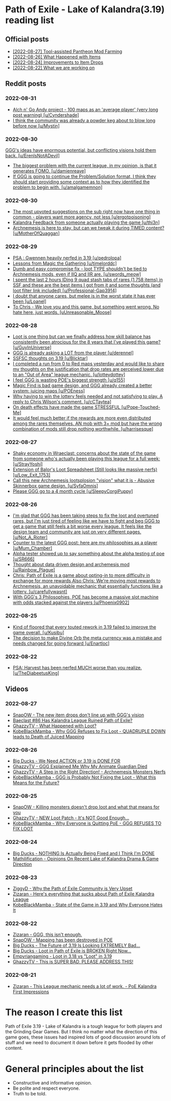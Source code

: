 
# Path of Exile - Lake of Kalandra(3.19) reading list

## Official posts

- [[2022-08-27] Tool-assisted Pantheon Mod Farming](https://www.pathofexile.com/forum/view-thread/3300949)
- [[2022-08-26] What Happened with Items](https://www.pathofexile.com/forum/view-thread/3300117)
- [[2022-08-24] Improvements to Item Drops](https://www.pathofexile.com/forum/view-thread/3298433)
- [[2022-08-22] What we are working on](https://www.pathofexile.com/forum/view-thread/3296718)

## Reddit posts

### 2022-08-31

- [Alch n' Go Andy project - 100 maps as an 'average player' (very long post warning) [u/Cyndershade]](https://www.reddit.com/r/pathofexile/comments/x1pklm/alch_n_go_andy_project_100_maps_as_an_average/)
- [I think the community was already a powder keg about to blow long before now [u/Mystin]](https://www.reddit.com/r/pathofexile/comments/x1pauq/i_think_the_community_was_already_a_powder_keg/)


### 2022-08-30

[GGG's ideas have enormous potential, but conflicting visions hold them back. [u/ErenIsNotADevil]](https://www.reddit.com/r/pathofexile/comments/x0tel2/gggs_ideas_have_enormous_potential_but/)
- [The biggest problem with the current league, in my opinion, is that it generates FOMO. [u/damienreave]](https://www.reddit.com/r/pathofexile/comments/x1fln5/the_biggest_problem_with_the_current_league_in_my/)
- [If GGG is going to continue the Problem/Solution format, I think they should start providing some context as to how they identified the problem to begin with. [u/amalgamemnon]](https://www.reddit.com/r/pathofexile/comments/x181s6/if_ggg_is_going_to_continue_the_problemsolution/)

### 2022-08-30

- [The most upvoted suggestions on the sub right now have one thing in common - players want more agency, not less [u/ergotpoisoning]](https://www.reddit.com/r/pathofexile/comments/x0wsdz/the_most_upvoted_suggestions_on_the_sub_right_now/)
- [Kalandra Feedback from someone actually playing the game [u/thi3n]](https://www.reddit.com/r/pathofexile/comments/x0z3ux/kalandra_feedback_from_someone_actually_playing/)
- [Archnemesis is here to stay, but can we tweak it during TIMED content? [u/MotherOfQuaggan]](https://www.reddit.com/r/pathofexile/comments/x0tq59/archnemesis_is_here_to_stay_but_can_we_tweak_it/)


### 2022-08-29
- [PSA : Gwennen heavily nerfed in 3.19 [u/pedrolopa]](https://www.reddit.com/r/pathofexile/comments/x05dq4/psa_gwennen_heavily_nerfed_in_319/)
- [Lessons from Magic the Gathering [u/timelorddc]](https://www.reddit.com/r/pathofexile/comments/x02oga/lessons_from_magic_the_gathering/)
- [Dumb and easy compromise fix - loot TYPE shouldn't be tied to Archnemesis mods, even if IIQ and IIR are. [u/swords_meow]](https://www.reddit.com/r/pathofexile/comments/x0q0oe/dumb_and_easy_compromise_fix_loot_type_shouldnt/)
- [I spent the last 2 hours IDing 9 quad stash tabs of rares (1,758 items) in SSF and these are the best items I got from it and some thoughts (and loot filter link included) [u/Professional-Gap3914]](https://www.reddit.com/r/pathofexile/comments/x0bqre/i_spent_the_last_2_hours_iding_9_quad_stash_tabs/)
- [I doubt that anyone cares, but melee is in the worst state it has ever been [u/Loanel]](https://www.reddit.com/r/pathofexile/comments/x0l8gi/i_doubt_that_anyone_cares_but_melee_is_in_the/)
- [To Chris - We love you and this game, but something went wrong. No hate here, just words. [uUnreasonable_Moose]](https://www.reddit.com/r/pathofexile/comments/x0du3j/to_chris_we_love_you_and_this_game_but_something/)

### 2022-08-28

- [Loot is one thing but can we finally address how skill balance has consistently been atrocious for the 8 years that I've played this game? [u/GuyInUniverse]](https://www.reddit.com/r/pathofexile/comments/wzpg7p/loot_is_one_thing_but_can_we_finally_address_how/)
- [GGG is already asking a LOT from the player [u/derennel]](https://www.reddit.com/r/pathofexile/comments/wzwmnd/ggg_is_already_asking_a_lot_from_the_player/)
- [SSFSC thoughts on 3.19 [u/Blicktar]](https://www.reddit.com/r/pathofexile/comments/wz3yaj/ssfsc_thoughts_on_319/)
- [I completed a run from 0 to Red maps yesterday and would like to share my thoughts on the justification that drop rates are perceived lower due to an "Out of Area" league mechanic. [u/lotteydottey]](https://www.reddit.com/r/pathofexile/comments/wz5il3/i_completed_a_run_from_0_to_red_maps_yesterday/)
- [I feel GGG is wasting POE's biggest strength [u/q155]](https://www.reddit.com/r/pathofexile/comments/wzczda/i_feel_ggg_is_wasting_poes_biggest_strength/)
- [Magic Find is bad game design, and GGG already created a better system: juicing maps [u/POEness]](https://www.reddit.com/r/pathofexile/comments/wzh4pv/magic_find_is_bad_game_design_and_ggg_already/)
- [Why having to win the lottery feels needed and not satisfying to play. A reply to Chris Wilson's comment. [u/cCTaytea]](https://www.reddit.com/r/pathofexile/comments/wzu1ob/why_having_to_win_the_lottery_feels_needed_and/)
- [On death effects have made the game STRESSFUL [u/Pope-Touched-Me]](https://www.reddit.com/r/pathofexile/comments/wzbab7/on_death_effects_have_made_the_game_stressful/)
- [It would feel much better if the rewards are more even distributed among the rares themselves. AN mob with 3+ mod but have the wrong combination of mods still drop nothing worthwhile. [u/harrisesque]](https://www.reddit.com/r/pathofexile/comments/wz4y87/it_would_feel_much_better_if_the_rewards_are_more/)

### 2022-08-27

- [Shaky economy in Wraeclast: concerns about the state of the game from someone who's actually been playing this league for a full week: [u/StrayYoshi]](https://www.reddit.com/r/pathofexile/comments/wyukjo/shaky_economy_in_wraeclast_concerns_about_the/)
- [Extension of Balor's Loot Spreadsheet (Still looks like massive nerfs) [u/Low_Exit_1753] ](https://www.reddit.com/r/pathofexile/comments/wykj1q/extension_of_balors_loot_spreadsheet_still_looks/)
- [Call this new Archnemesis lootsplosion "vision" what it is - Abusive Skinnerbox game design. [u/SyfaOmnis]](https://www.reddit.com/r/pathofexile/comments/wyrmh0/call_this_new_archnemesis_lootsplosion_vision/?utm_source=share&utm_medium=ios_app&utm_name=iossmf)
- [Please GGG go to a 4 month cycle [u/SleepyCorgiPuppy]](https://www.reddit.com/r/pathofexile/comments/wyl22u/please_ggg_go_to_a_4_month_cycle/)

### 2022-08-26

- [I'm glad that GGG has been taking steps to fix the loot and overtuned rares, but I'm just tired of feeling like we have to fight and beg GGG to get a game that still feels a bit worse every league. It feels like the design team and community are just on very different pages. [u/Not_A_Rioter]](https://www.reddit.com/r/pathofexile/comments/wyc3z5/im_glad_that_ggg_has_been_taking_steps_to_fix_the/)
- [Counter to the latest GGG post: here are my philosophies as a player [u/Mum_Chamber]](https://www.reddit.com/r/pathofexile/comments/wy2npq/counter_to_the_latest_ggg_post_here_are_my/)
- [Alpha tester showed up to say something about the alpha testing of poe [u/SR666]](https://www.reddit.com/r/pathofexile/comments/wxykac/comment/ilu5e37/)
- [Thought about data driven design and archemesis mod [u/Rainbow_Plague]](https://www.reddit.com/r/pathofexile/comments/wxykac/comment/ilu8amd/)
- [Chris: Path of Exile is a game about opting-in to more difficulty in exchange for more rewards Also Chris: We're moving most rewards to Archnemesis, an unavoidable mechanic that essentially functions like a lottery. [u/carefullywasnt]](https://www.reddit.com/r/pathofexile/comments/wxzmqa/chris_path_of_exile_is_a_game_about_optingin_to/)
- [With GGG's 3 Philosophies, POE has become a massive slot machine with odds stacked against the players [u/Phoenix0902]](https://www.reddit.com/r/pathofexile/comments/wxzohl/with_gggs_3_philosophies_poe_has_become_a_massive/)

### 2022-08-25

- [Kind of floored that every touted rework in 3.19 failed to improve the game overall. [u/Kusibu]](https://www.reddit.com/r/pathofexile/comments/wxnbxd/kind_of_floored_that_every_touted_rework_in_319/)
- [The decision to make Divine Orb the meta currency was a mistake and needs changed for going forward [u/Enartloc]](https://www.reddit.com/r/pathofexile/comments/wxjm9l/the_decision_to_make_divine_orb_the_meta_currency/)

### 2022-08-22

- [PSA: Harvest has been nerfed MUCH worse than you realize. [u/TheDiabeetusKing]](https://www.reddit.com/r/pathofexile/comments/wul9se/psa_harvest_has_been_nerfed_much_worse_than_you/)

## Videos

### 2022-08-27

- [SnapOW - The new item drops don't line up with GGG's vision](https://www.youtube.com/watch?v=GCx53hmmueE)
- [Baeclast #86 Has Kalandra League Ruined Path of Exile?](https://youtu.be/95GH9VPl6-E)
- [GhazzyTV - What Happened with Loot?](https://youtu.be/1Vqk3spmeLw)
- [KobeBlackMamba - Why GGG Refuses to Fix Loot - QUADRUPLE DOWN leads to Death of Juiced Mapping](https://youtu.be/USXT0TRNK8U)

### 2022-08-26

- [Big Ducks - We Need ACTION or 3.19 is DONE FOR](https://youtu.be/M6n-G7-lP9E)
- [GhazzyTV - GGG Explained Me Why My Animate Guardian Died](https://youtu.be/w_nVPGr5B8U)
- [GhazzyTV - A Step in the Right Direction! - Archnemesis Monsters Nerfs](https://youtu.be/1c7w0wPC4ho)
- [KobeBlackMamba - GGG is Probably Not Fixing the Loot - What this Means for the Future?](https://youtu.be/O9YlpkRwuVI)

### 2022-08-25

- [SnapOW - Killing monsters doesn't drop loot and what that means for you](https://youtu.be/u8ENe2dU-vY)
- [GhazzyTV - NEW Loot Patch - It's NOT Good Enough...](https://youtu.be/pBP1WUVzfkY)
- [KobeBlackMamba - Why Everyone is Quitting PoE - GGG REFUSES TO FIX LOOT](https://youtu.be/XDIpzml_fFQ)

### 2022-08-24

- [Big Ducks - NOTHING Is Actually Being Fixed and I Think I'm DONE](https://youtu.be/8k2gXBSgFso)
- [Mathilification - Opinions On Recent Lake of Kalandra Drama & Game Direction](https://youtu.be/PHYliOsEDho)

### 2022-08-23

- [ZiggyD - Why the Path of Exile Community is Very Upset](https://youtu.be/Q5KwOcsvG8E)
- [Zizaran - Here's everything that sucks about Path of Exile Kalandra League](https://www.youtube.com/watch?v=uIS2uSHDztw)
- [KobeBlackMamba - State of the Game in 3.19 and Why Everyone Hates It](https://youtu.be/N2xDp90spTw)

### 2022-08-22

- [Zizaran - GGG, this isn't enough.](https://youtu.be/5E4x28V2RVQ)
- [SnapOW - Mapping has been destroyed in POE](https://youtu.be/_KdJwyq0_lk)
- [Big Ducks - The Future of 3.19 Is Looking EXTREMELY Bad...](https://youtu.be/ATA6RC-BZfk)
- [Big Ducks - Loot in Path of Exile is BROKEN Right Now...](https://youtu.be/QDGw6cpCU9I)
- [Empyriangaming - Loot in 3.18 vs "Loot" in 3.19](https://youtu.be/pbVoYhrSj1o)
- [GhazzyTV - This is SUPER BAD, PLEASE ADDRESS THIS!](https://youtu.be/KlHezzI4dUg)

### 2022-08-21

- [Zizaran - This League mechanic needs a lot of work. - PoE Kalandra First Impressions](https://youtu.be/lNMQUuQW28I)

# The reason I create this list

Path of Exile 3.19 - Lake of Kalandra is a tough league for both players and the Grinding Gear Games. But I think no matter what the direction of this game goes, these issues had inspired lots of good discussion around lots of stuff and we need to document it down before it gets flooded by other content.

# General principles about the list

- Constructive and informative opinion.
- Be polite and respect everyone.
- Truth to be told.